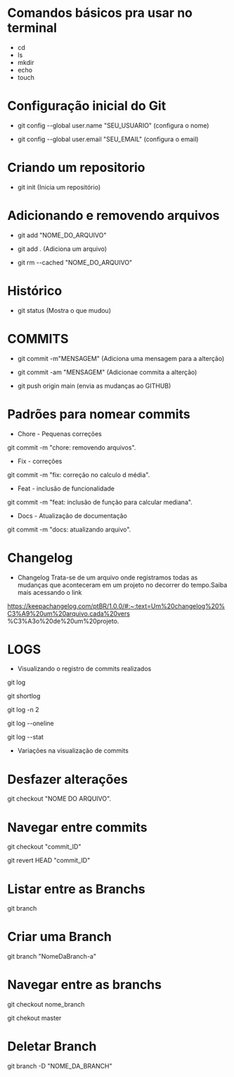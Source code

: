 # Comandos básicos pra usar no terminal

- cd 
- ls
- mkdir
- echo 
- touch

# Configuração inicial do Git

- git config --global user.name "SEU_USUARIO"
(configura o nome)

- git config --global user.email "SEU_EMAIL"
(configura o email)


# Criando um repositorio

- git init
(Inicia um repositório)

# Adicionando e removendo arquivos

- git add "NOME_DO_ARQUIVO"
- git add . 
(Adiciona um arquivo)

- git rm --cached "NOME_DO_ARQUIVO"

# Histórico
- git status
(Mostra o que mudou)

# COMMITS 
- git commit -m"MENSAGEM"
(Adiciona uma mensagem para a alterção)

- git commit -am "MENSAGEM"
(Adicionae commita a alterção)

- git push origin main 
(envia as mudanças ao GITHUB)

# Padrões para nomear commits 

- Chore - Pequenas correções

git commit -m "chore: removendo arquivos".

- Fix - correções

git commit -m "fix: correção no calculo d média".

- Feat - inclusão de funcionalidade 

git commit -m "feat: inclusão de função para calcular mediana".

- Docs - Atualização de documentação 

git commit -m "docs: atualizando arquivo".

# Changelog

- Changelog Trata-se de um arquivo onde registramos todas as mudanças que aconteceram em um projeto no decorrer do tempo.Saiba mais acessando o link

https://keepachangelog.com/ptBR/1.0.0/#:~:text=Um%20changelog%20%C3%A9%20um%20arquivo,cada%20vers %C3%A3o%20de%20um%20projeto.

# LOGS 

- Visualizando o registro de commits realizados 

git log 

git shortlog

git log -n 2

git log --oneline 

git log --stat

- Variações na visualização de commits 

# Desfazer alterações 

git checkout "NOME DO ARQUIVO".

# Navegar entre commits

git checkout "commit_ID"
 
git revert HEAD "commit_ID"

# Listar entre as Branchs

git branch

# Criar uma Branch

git branch "NomeDaBranch-a"

# Navegar entre as branchs 

git checkout nome_branch

git chekout master  

# Deletar Branch

git branch -D "NOME_DA_BRANCH"


